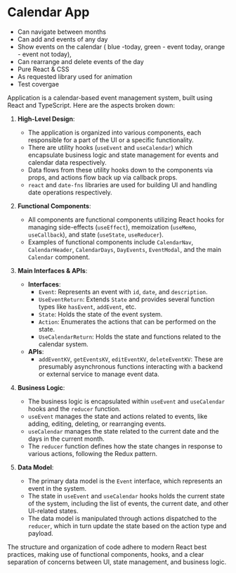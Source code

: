 # Calendar App

- Can navigate between months
- Can add and events of any day
- Show events on the calendar ( blue -today, green - event today, orange - event not today),
- Can rearrange and delete events of the day
- Pure React & CSS
- As requested library used for animation
- Test covergae


Application is a calendar-based event management system, built using React and TypeScript. Here are the aspects broken down:

1. **High-Level Design**:
    - The application is organized into various components, each responsible for a part of the UI or a specific functionality.
    - There are utility hooks (`useEvent` and `useCalendar`) which encapsulate business logic and state management for events and calendar data respectively.
    - Data flows from these utility hooks down to the components via props, and actions flow back up via callback props.
    - `react` and `date-fns` libraries are used for building UI and handling date operations respectively.

2. **Functional Components**:
    - All components are functional components utilizing React hooks for managing side-effects (`useEffect`), memoization (`useMemo`, `useCallback`), and state (`useState`, `useReducer`).
    - Examples of functional components include `CalendarNav`, `CalendarHeader`, `CalendarDays`, `DayEvents`, `EventModal`, and the main `Calendar` component.

3. **Main Interfaces & APIs**:
    - **Interfaces**:
        - `Event`: Represents an event with `id`, `date`, and `description`.
        - `UseEventReturn`: Extends `State` and provides several function types like `hasEvent`, `addEvent`, etc.
        - `State`: Holds the state of the event system.
        - `Action`: Enumerates the actions that can be performed on the state.
        - `UseCalendarReturn`: Holds the state and functions related to the calendar system.
    - **APIs**:
        - `addEventKV`, `getEventsKV`, `editEventKV`, `deleteEventKV`: These are presumably asynchronous functions interacting with a backend or external service to manage event data.

4. **Business Logic**:
    - The business logic is encapsulated within `useEvent` and `useCalendar` hooks and the `reducer` function.
    - `useEvent` manages the state and actions related to events, like adding, editing, deleting, or rearranging events.
    - `useCalendar` manages the state related to the current date and the days in the current month.
    - The `reducer` function defines how the state changes in response to various actions, following the Redux pattern.

5. **Data Model**:
    - The primary data model is the `Event` interface, which represents an event in the system.
    - The state in `useEvent` and `useCalendar` hooks holds the current state of the system, including the list of events, the current date, and other UI-related states.
    - The data model is manipulated through actions dispatched to the `reducer`, which in turn update the state based on the action type and payload.

The structure and organization of code adhere to modern React best practices, making use of functional components, hooks, and a clear separation of concerns between UI, state management, and business logic.